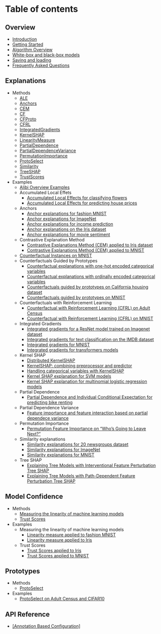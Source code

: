 # Table of contents

## Overview

* [Introduction](source/overview/high_level.md)
* [Getting Started](source/overview/getting_started.md)
* [Algorithm Overview](source/overview/algorithms.md)
* [White-box and black-box models](source/overview/white_box_black_box.md)
* [Saving and loading](source/overview/saving.md)
* [Frequently Asked Questions](source/overview/faq.md)

## Explanations
* Methods
  * [ALE](source/methods/ale.md)
  * [Anchors](source/methods/anchors.md)
  * [CEM](source/methods/cem.md)
  * [CF](source/methods/cf.md)
  * [CFProto](source/methods/cfproto.md)
  * [CFRL](source/methods/cfrl.md)
  * [IntegratedGradients](source/methods/integratedgradients.md)
  * [KernelSHAP](source/methods/kernelshap.md)
  * [LinearityMeasure](source/methods/linearitymeasure.md)
  * [PartialDependence](source/methods/partialdependence.md)
  * [PartialDependenceVariance](source/methods/partialdependencevariance.md)
  * [PermutationImportance](source/methods/permutationimportance.md)
  * [ProtoSelect](source/methods/protoselect.md)
  * [Similarity](source/methods/similarity.md)
  * [TreeSHAP](source/methods/treeshap.md)
  * [TrustScores](source/methods/trustscores.md)
* Examples
  * [Alibi Overview Examples](source/examples/overview.md)
  * Accumulated Local Effets
    * [Accumulated Local Effects for classifying flowers](source/examples/ale_classification.md)
    * [Accumulated Local Effects for predicting house prices](source/examples/ale_regression_california.md)
  * Anchors
    * [Anchor explanations for fashion MNIST](source/examples/anchor_image_fashion_mnist.md)
    * [Anchor explanations for ImageNet](source/examples/anchor_image_imagenet.md)
    * [Anchor explanations for income prediction](source/examples/anchor_tabular_adult.md)
    * [Anchor explanations on the Iris dataset](source/examples/anchor_tabular_iris.md)
    * [Anchor explanations for movie sentiment](source/examples/anchor_text_movie.md)
  * Contrastive Explanation Method
    * [Contrastive Explanations Method (CEM) applied to Iris dataset](source/examples/cem_iris.md)
    * [Contrastive Explanations Method (CEM) applied to MNIST](source/examples/cem_mnist.md)
  * [Counterfactual Instances on MNIST](source/examples/cf_mnist.md)
  * Counterfactuals Guided by Prototypes
    * [Counterfactual explanations with one-hot encoded categorical variables](source/examples/cfproto_cat_adult_ohe.md)
    * [Counterfactual explanations with ordinally encoded categorical variables](source/examples/cfproto_cat_adult_ord.md)
    * [Counterfactuals guided by prototypes on California housing dataset](source/examples/cfproto_housing.md)
    * [Counterfactuals guided by prototypes on MNIST](source/examples/cfproto_mnist.md)
  * Counterfactuals with Reinforcement Learning
    * [Counterfactual with Reinforcement Learning (CFRL) on Adult Census](source/examples/cfrl_adult.md)
    * [Counterfactual with Reinforcement Learning (CFRL) on MNIST](source/examples/cfrl_mnist.md)
  * Integrated Gradients
    * [Integrated gradients for a ResNet model trained on Imagenet dataset](source/examples/integrated_gradients_imagenet.md)
    * [Integrated gradients for text classification on the IMDB dataset](source/examples/integrated_gradients_imdb.md)
    * [Integrated gradients for MNIST](source/examples/integrated_gradients_mnist.md)
    * [Integrated gradients for transformers models](source/examples/integrated_gradients_transformers.md)
  * Kernel SHAP
    * [Distributed KernelSHAP](source/examples/distributed_kernel_shap_adult_lr.md)
    * [KernelSHAP: combining preprocessor and predictor](source/examples/kernel_shap_adult_categorical_preproc.md)
    * [Handling categorical variables with KernelSHAP](source/examples/kernel_shap_adult_lr.md)
    * [Kernel SHAP explanation for SVM models](source/examples/kernel_shap_wine_intro.md)
    * [Kernel SHAP explanation for multinomial logistic regression models](source/examples/kernel_shap_wine_lr.md)
  * Partial Dependence
    * [Partial Dependence and Individual Conditional Expectation for predicting bike renting](source/examples/pdp_regression_bike.md)
  * Partial Dependence Variance
    * [Feature importance and feature interaction based on partial dependece variance](source/examples/pd_variance_regression_friedman.md)
  * Permutation Importance
    * [Permutation Feature Importance on “Who’s Going to Leave Next?”](source/examples/permutation_importance_classification_leave.md)
  * Similarity explanations
    * [Similarity explanations for 20 newsgroups dataset](source/examples/similarity_explanations_20ng.md)
    * [Similarity explanations for ImageNet](source/examples/similarity_explanations_imagenet.md)
    * [Similarity explanations for MNIST](source/examples/similarity_explanations_mnist.md)
  * Tree SHAP
    * [Explaining Tree Models with Interventional Feature Perturbation Tree SHAP](source/examples/interventional_tree_shap_adult_xgb.md)
    * [Explaining Tree Models with Path-Dependent Feature Perturbation Tree SHAP](source/examples/path_dependent_tree_shap_adult_xgb.md)

## Model Confidence

* Methods
  * [Measuring the linearity of machine learning models](source/methods/linearitymeasure.md)
  * [Trust Scores](source/methods/trustscores.md)
* Examples
  * Measuring the linearity of machine learning models
    * [Linearity measure applied to fashion MNIST](source/examples/linearity_measure_fashion_mnist.md)
    * [Linearity measure applied to Iris](source/examples/linearity_measure_iris.md)
  * Trust Scores
    * [Trust Scores applied to Iris](source/examples/trustscore_iris.md)
    * [Trust Scores applied to MNIST](source/examples/trustscore_mnist.md)

## Prototypes
  * Methods
    * [ProtoSelect](source/methods/protoselect.md)
  * Examples
    * [ProtoSelect on Adult Census and CIFAR10](source/examples/protoselect_adult_cifar10.md)
  

## API Reference

* [\[Annotation Based Configuration\]](api-reference/annotation-based-configuration.md)
